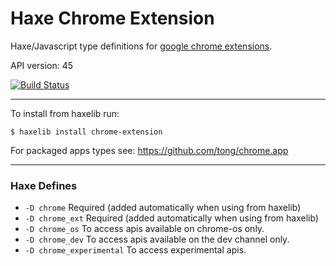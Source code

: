 
# Haxe Chrome Extension

Haxe/Javascript type definitions for [google chrome extensions](https://developer.chrome.com/extensions/api_index).

API version: 45

[![Build Status](https://travis-ci.org/tong/chrome.extension.svg?branch=master)](https://travis-ci.org/tong/chrome.extension)

---

To install from haxelib run:
```
$ haxelib install chrome-extension
```

For packaged apps types see: https://github.com/tong/chrome.app  

---

### Haxe Defines

* `-D chrome`  Required (added automatically when using from haxelib)
* `-D chrome_ext`  Required (added automatically when using from haxelib)
* `-D chrome_os`  To access apis available on chrome-os only.
* `-D chrome_dev`  To access apis available on the dev channel only.
* `-D chrome_experimental`  To access experimental apis.
